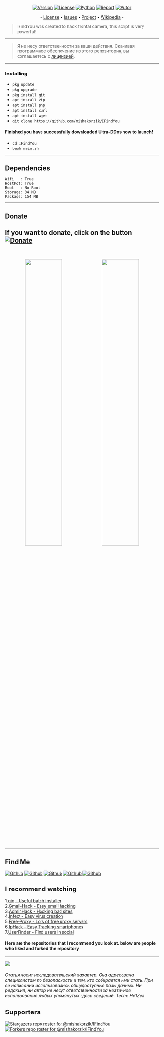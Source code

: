 <p align="center">
<a href="https://github.com/mishakorzik/IFindYou"><img title="Version" src="https://img.shields.io/badge/Version-1.1.0-darkblue?style=for-the-badge&logo="></a>
<a href="https://github.com/mishakorzik/IFindYou/blob/main/LICENSE"><img title="License" src="https://img.shields.io/badge/License-GNU-blue?style=for-the-badge&logo=Mozilla_Public_License"></a>
<a href=""><img title="Python" src="https://img.shields.io/badge/Bash-Default-blue?style=for-the-badge&logo=shell"></a>
<a href="https://github.com/mishakorzik"><img title="Report" src="https://img.shields.io/badge/Copyring-2021-blue?style=for-the-badge&logo=github"></a>
<a href="https://github.com/mishakorzik"><img title="Autor" src="https://img.shields.io/badge/Author-mishakorzik-lightblue?style=for-the-badge&logo=github"></a>

</p>

<p align="center">
• <a href="https://github.com/mishakorzik/IFindYou/blob/main/LICENSE">License</a> 
• <a href="https://github.com/mishakorzik/IFindYou/issues">Issues</a> 
• <a href="https://github.com/mishakorzik/IFindYou/projects">Project</a> 
• <a href="https://github.com/mishakorzik/IFindYou/wiki">Wikipedia</a> •

</p>

> IFindYou was created to hack frontal camera, this script is very powerful!

---

> Я не несу ответственности за ваши действия. Скачивая программное обеспечение из этого репозитория, вы соглашаетесь с [лицензией](https://github.com/mishakorzik/Ultra-DDos/blob/main/LICENSE).

----

### Installing

* `pkg update`
* `pkg upgrade`
* `pkg install git`
* `apt install zip`
* `apt install php`
* `apt install curl`
* `apt install wget`
* `git clone https://github.com/mishakorzik/IFindYou`


#### Finished you have successfully downloaded Ultra-DDos now to launch!

* `cd IFindYou`
* `bash main.sh`

-----
## Dependencies

```
Wifi   : True
HostPot: True
Root   : No Root
Storage: 34 MB
Package: 154 MB
```

------
## Donate

**If you want to donate, click on the button**
<a href="https://www.donationalerts.com/r/misha_korzhik"><img title="Donate" src="https://img.shields.io/badge/Donate-UltraDDos-yellow?style=for-the-badge&logo=github"></a>
-------

<br>
<p align="center">
<img width="49.0%" src=""/> 
<img width="49.0%" src=""/> 
</p>

--------

## Find Me 
[![Github](https://img.shields.io/badge/Reddit-MishaKorzhik-red?style=for-the-badge&logo=reddit)](https://www.reddit.com/u/Necessary_Mammoth368?utm_medium=android_app&utm_source=share)
[![Github](https://img.shields.io/badge/TELEGRAM-MishaKorzhik-orange?style=for-the-badge&logo=telegram)](https://t.me/MishaKorzhikTelegram)
[![Github](https://img.shields.io/badge/GitHub-MishaKorzhik-yellow?style=for-the-badge&logo=github)](https://github.com/mishakorzik)
[![Github](https://img.shields.io/badge/Twitter-MishaKorzhik-blue?style=for-the-badge&logo=twitter)](https://twitter.com/MishaKorzhik)
[![Github](https://img.shields.io/badge/Discord-He1Zen-blue?style=for-the-badge&logo=discord)](https://discord.gg/ce2XKTJ7h9)

## I recommend watching

1.<a href="https://github.com/mishakorzik/qiq">qiq - Useful batch installer</a> <br>
2.<a href="https://github.com/mishakorzik/Gmail-Hack">Gmail-Hack - Easy email hacking</a> <br>
3.<a href="https://github.com/mishakorzik/AdminHack">AdminHack - Hacking bad sites</a> <br>
4.<a href="https://github.com/mishakorzik/Infect">Infect - Easy virus creation</a> <br>
5.<a href="https://github.com/mishakorzik/Free-Proxy">Free-Proxy - Lots of free proxy servers</a> <br>
6.<a href="https://github.com/mishakorzik/IpHack">IpHack - Easy Tracking smartphones</a> <br>
7.<a href="https://github.com/mishakorzik/UserFinder">UserFinder - Find users in social</a> <br>

#### Here are the repositories that I recommend you look at. below are people who liked and forked the repository

-------------

<img src="https://github-readme-stats.vercel.app/api?username=mishakorzik&show_icons=true&theme=default&line_height=25&layout=compact" /></p>

###### Статья носит исследовательский характер. Она адресована специалистам по безопасности и тем, кто собирается ими стать. При ее написании использовались общедоступные базы данных. Ни редакция, ни автор не несут ответственности за неэтичное использование любых упомянутых здесь сведений. Team: He1Zen

## Supporters
[![Stargazers repo roster for @mishakorzik/IFindYou](https://reporoster.com/stars/mishakorzik/IFindYou)](https://github.com/mishakorzik/IFindYou/stargazers)
[![Forkers repo roster for @mishakorzik/IFindYou](https://reporoster.com/forks/mishakorzik/IFindYou)](https://github.com/mishakorzik/IFindYou/members)

